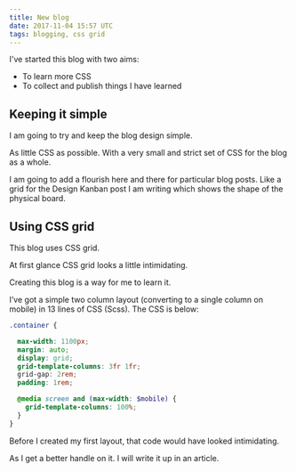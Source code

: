 ```yaml
---
title: New blog
date: 2017-11-04 15:57 UTC
tags: blogging, css grid
---
```

I've started this blog with two aims:

- To learn more CSS
- To collect and publish things I have learned

## Keeping it simple

I am going to try and keep the blog design simple.

As little CSS as possible. With a very small and strict set of CSS for the blog as a whole.

I am going to add a flourish here and there for particular blog posts. Like a grid for the Design Kanban post I am writing which shows the shape of the physical board.

## Using CSS grid

This blog uses CSS grid.

At first glance CSS grid looks a little intimidating.

Creating this blog is a way for me to learn it.

 I’ve got a simple two column layout (converting to a single column on mobile) in 13 lines of CSS (Scss). The CSS is below:

```SCSS
.container {

  max-width: 1100px;
  margin: auto;
  display: grid;
  grid-template-columns: 3fr 1fr;
  grid-gap: 2rem;
  padding: 1rem;

  @media screen and (max-width: $mobile) {
    grid-template-columns: 100%;
  }
}
```

Before I created my first layout, that code would have looked intimidating.

As I get a better handle on it. I will write it up in an article.
